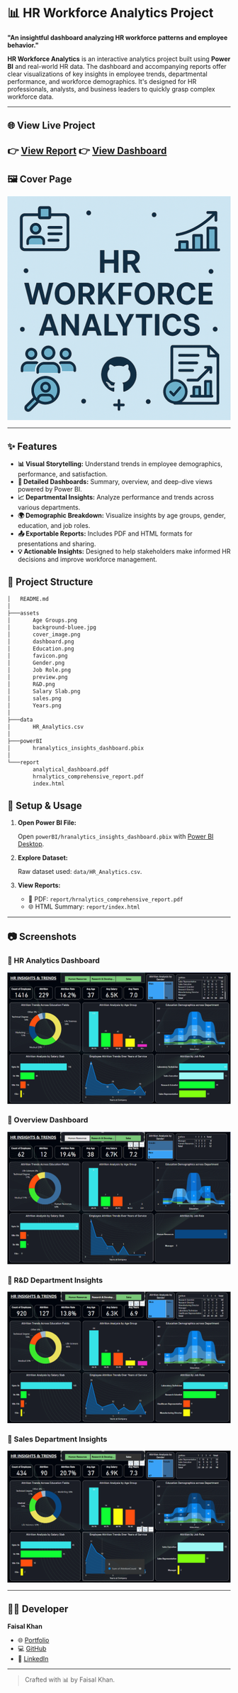 # 📊 HR Workforce Analytics Project

 **"An insightful dashboard analyzing HR workforce patterns and employee behavior."**

 **HR Workforce Analytics** is an interactive analytics project built using **Power BI** and real-world HR data. The dashboard and accompanying reports offer clear visualizations of key insights in employee trends, departmental performance, and workforce demographics. It's designed for HR professionals, analysts, and business leaders to quickly grasp complex workforce data.

 ---

 ## 🌐 View Live Project

 👉 [View Report](https://hr-workforce-analysis.netlify.app/)
 👉 [View Dashboard](https://lookerstudio.google.com/reporting/23acea98-5f36-49f9-a1a8-7803f756234e)
 ---

 ## 🖼️ Cover Page

 ![Cover Image](./assets/cover_image.png)

 ---

 ## ✨ Features

 - **📊 Visual Storytelling:** Understand trends in employee demographics, performance, and satisfaction.
 - **📌 Detailed Dashboards:** Summary, overview, and deep-dive views powered by Power BI.
 - **📈 Departmental Insights:** Analyze performance and trends across various departments.
 - **🌍 Demographic Breakdown:** Visualize insights by age groups, gender, education, and job roles.
 - **📤 Exportable Reports:** Includes PDF and HTML formats for presentations and sharing.
 - **💡 Actionable Insights:** Designed to help stakeholders make informed HR decisions and improve workforce management.

## 📁 Project Structure

```
│   README.md
│
├───assets
│       Age Groups.png
│       background-bluee.jpg
│       cover_image.png
│       dashboard.png
│       Education.png
│       favicon.png
│       Gender.png
│       Job Role.png
│       preview.png
│       R&D.png
│       Salary Slab.png
│       sales.png
│       Years.png
│
├───data
│       HR_Analytics.csv
│
├───powerBI
│       hranalytics_insights_dashboard.pbix
│
└───report
        analytical_dashboard.pdf
        hrnalytics_comprehensive_report.pdf
        index.html
```


## 🧪 Setup & Usage

1. **Open Power BI File:**

   Open `powerBI/hranalytics_insights_dashboard.pbix` with [Power BI Desktop](https://powerbi.microsoft.com/desktop).

2. **Explore Dataset:**

   Raw dataset used: `data/HR_Analytics.csv`.

3. **View Reports:**

   - 📄 PDF: `report/hrnalytics_comprehensive_report.pdf`
   - 🌐 HTML Summary: `report/index.html`

---

## 📷 Screenshots

### 🔹 HR Analytics Dashboard
![HR Analytics Dashboard](./assets/dashboard.png)

### 🔹 Overview Dashboard
![Overview Dashboard](./assets/preview.png)

### 🔹 R&D Department Insights
![R&D Department Insights](./assets/R&D.png)

### 🔹 Sales Department Insights
![Sales Department Insights](./assets/sales.png)

---

## 👨‍💻 Developer

**Faisal Khan**

- 🌐 [Portfolio](https://smayur.netlify.app)
- 💻 [GitHub](https://github.com/MayurSangale1)
- 🔗 [LinkedIn](https://www.linkedin.com/in/mayursangale01/)


---

> Crafted with 📊 by Faisal Khan.
